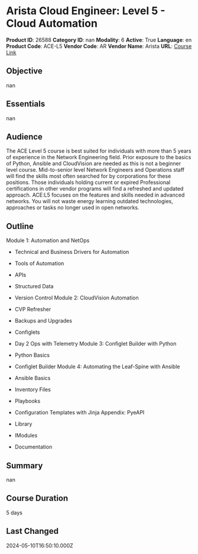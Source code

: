 # Arista Cloud Engineer: Level 5 - Cloud Automation

**Product ID**: 26588
**Category ID**: nan
**Modality**: 6
**Active**: True
**Language**: en
**Product Code**: ACE-L5
**Vendor Code**: AR
**Vendor Name**: Arista
**URL**: [Course Link](https://www.fastlaneus.com/course/arista-ace-l5)

## Objective
nan

## Essentials
nan

## Audience
The ACE Level 5 course is best suited for individuals with more than 5 years of experience in the Network Engineering field. Prior exposure to the basics of Python, Ansible and CloudVision are needed as this is not a beginner level course. Mid-to-senior level Network Engineers and Operations staff will find the skills most often searched for by corporations for these positions. Those individuals holding current or expired Professional certifications in other vendor programs will find a refreshed and updated approach. ACE:L5 focuses on the features and skills needed in advanced networks. You will not waste energy learning outdated technologies, approaches or tasks no longer used in open networks.

## Outline
Module 1: Automation and NetOps


- Technical and Business Drivers for Automation
- Tools of Automation
- APIs
- Structured Data
- Version Control
Module 2: CloudVision Automation


- CVP Refresher
- Backups and Upgrades
- Configlets
- Day 2 Ops with Telemetry
Module 3: Configlet Builder with Python


- Python Basics
- Configlet Builder
Module 4: Automating the Leaf-Spine with Ansible


- Ansible Basics
- Inventory Files
- Playbooks
- Configuration Templates with Jinja
Appendix: PyeAPI


- Library
- IModules
- Documentation

## Summary
nan

## Course Duration
5 days

## Last Changed
2024-05-10T16:50:10.000Z

